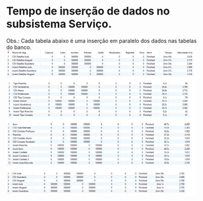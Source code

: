 # Tempo de inserção de dados no subsistema Serviço.
Obs.: Cada tabela abaixo é uma inserção em paralelo dos dados nas tabelas do banco.
![](https://github.com/andrebvitoria/Trabalho-Integrado-5-Periodo/blob/master/Gerador%20de%20dados/tempoInsercao.png)
